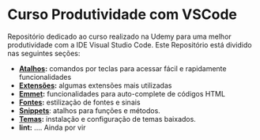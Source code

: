 # Curso Produtividade com VSCode 

Repositório dedicado ao curso realizado na Udemy para uma melhor produtividade com a IDE Visual Studio Code.
Este Repositório está dividido nas seguintes seções:

- **[Atalhos](https://github.com/leandrobeandrade/vscode/blob/master/atalhos.md):** comandos por teclas para acessar fácil e rapidamente funcionalidades
- **[Extensões](https://github.com/leandrobeandrade/vscode/blob/master/extensoes.md):** algumas extensões mais utilizadas
- **[Emmet](https://github.com/leandrobeandrade/vscode/blob/master/emmet.md):** funcionalidades para auto-complete de códigos HTML
- **[Fontes](https://github.com/leandrobeandrade/vscode/blob/master/fontes.md):** estilização de fontes e sinais
- **[Snippets](https://github.com/leandrobeandrade/vscode/blob/master/snippets.md)**: atalhos para funções e métodos.
- **[Temas](https://github.com/leandrobeandrade/vscode/blob/master/temas.md):** instalação e configuração de temas baixados.
- **lint:** .... Ainda por vir
